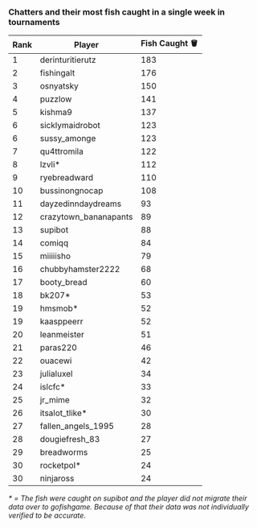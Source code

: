 ### Chatters and their most fish caught in a single week in tournaments

| Rank | Player | Fish Caught 🪣 |
|------|--------|---------------|
| 1 | derinturitierutz | 183 |
| 2 | fishingalt | 176 |
| 3 | osnyatsky | 150 |
| 4 | puzzlow | 141 |
| 5 | kishma9 | 137 |
| 6 | sicklymaidrobot | 123 |
| 6 | sussy_amonge | 123 |
| 7 | qu4ttromila | 122 |
| 8 | lzvli* | 112 |
| 9 | ryebreadward | 110 |
| 10 | bussinongnocap | 108 |
| 11 | dayzedinndaydreams | 93 |
| 12 | crazytown_bananapants | 89 |
| 13 | supibot | 88 |
| 14 | comiqq | 84 |
| 15 | miiiiisho | 79 |
| 16 | chubbyhamster2222 | 68 |
| 17 | booty_bread | 60 |
| 18 | bk207* | 53 |
| 19 | hmsmob* | 52 |
| 19 | kaasppeerr | 52 |
| 20 | leanmeister | 51 |
| 21 | paras220 | 46 |
| 22 | ouacewi | 42 |
| 23 | julialuxel | 34 |
| 24 | islcfc* | 33 |
| 25 | jr_mime | 32 |
| 26 | itsalot_tlike* | 30 |
| 27 | fallen_angels_1995 | 28 |
| 28 | dougiefresh_83 | 27 |
| 29 | breadworms | 25 |
| 30 | rocketpol* | 24 |
| 30 | ninjaross | 24 |

_* = The fish were caught on supibot and the player did not migrate their data over to gofishgame. Because of that their data was not individually verified to be accurate._
